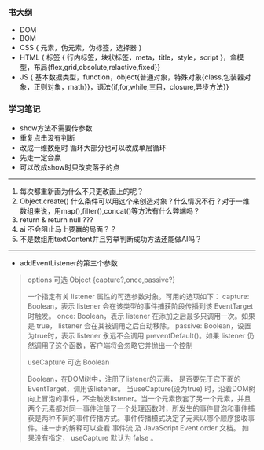 
### 书大纲

* DOM
* BOM
* CSS { 元素，伪元素，伪标签，选择器 }
* HTML { 标签 { 行内标签，块状标签，meta，title，style，script }，盒模型，布局{flex,grid,obsolute,relactive,fixed}}
* JS { 基本数据类型，function，object{普通对象，特殊对象{class,包装器对象，正则对象，math}}，语法{if,for,while,三目，closure,异步方法}}

### 学习笔记 ###

* show方法不需要传参数
* 重复点击没有判断
* 改成一维数组时 循环大部分也可以改成单层循环
* 先走一定会赢
* 可以改成show时只改变落子的点

***
1. 每次都重新画为什么不只更改画上的呢？
2. Object.create() 什么条件可以用这个来创造对象？什么情况不行？对于一维数组来说，用map(),filter(),concat()等方法有什么弊端吗？
3. return & return null ???
4. ai 不会阻止马上要赢的局面？？
5. 不是数组用textContent并且穷举判断成功方法还能做AI吗？
***

* addEventListener的第三个参数
> options 可选 Object {capture?,once,passive?}  
>
> 一个指定有关 listener 属性的可选参数对象。可用的选项如下：
> capture:  Boolean，表示 listener 会在该类型的事件捕获阶段传播到该 EventTarget 时触发。
> once:  Boolean，表示 listener 在添加之后最多只调用一次。如果是 true， listener 会在其被调用之后自动移除。
> passive: Boolean，设置为true时，表示 listener 永远不会调用 preventDefault()。如果 listener 仍然调用了这个函数，客户端将会忽略它并抛出一个控制
>
> useCapture 可选 Boolean
>
>   Boolean，在DOM树中，注册了listener的元素， 是否要先于它下面的EventTarget，调用该listener。 当useCapture(设为true) 时，沿着DOM树向上冒泡的事件，不会触发listener。当一个元素嵌套了另一个元素，并且两个元素都对同一事件注册了一个处理函数时，所发生的事件冒泡和事件捕获是两种不同的事件传播方式。事件传播模式决定了元素以哪个顺序接收事件。进一步的解释可以查看 事件流 及 JavaScript Event order 文档。 如果没有指定， useCapture 默认为 false 。